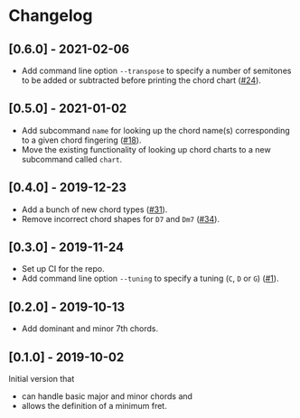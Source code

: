 # Changelog

## [0.6.0] - 2021-02-06

* Add command line option `--transpose` to specify a number of semitones to be added or subtracted before printing the chord chart ([#24](https://github.com/noeddl/ukebox/issues/24)).

## [0.5.0] - 2021-01-02

* Add subcommand `name` for looking up the chord name(s) corresponding to a given chord fingering ([#18](https://github.com/noeddl/ukebox/issues/18)).
* Move the existing functionality of looking up chord charts to a new subcommand called `chart`.

## [0.4.0] - 2019-12-23

* Add a bunch of new chord types ([#31](https://github.com/noeddl/ukebox/issues/31)).
* Remove incorrect chord shapes for `D7` and `Dm7` ([#34](https://github.com/noeddl/ukebox/issues/34)).

## [0.3.0] - 2019-11-24

* Set up CI for the repo.
* Add command line option `--tuning` to specify a tuning (`C`, `D` or `G`) ([#1](https://github.com/noeddl/ukebox/issues/1)).

## [0.2.0] - 2019-10-13

* Add dominant and minor 7th chords.

## [0.1.0] - 2019-10-02

Initial version that

* can handle basic major and minor chords and
* allows the definition of a minimum fret.

